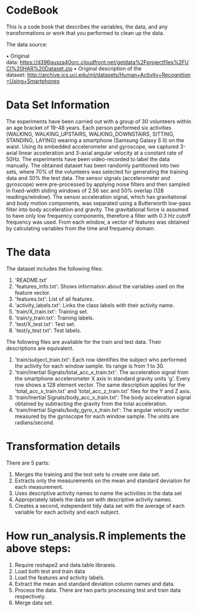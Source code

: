 # CodeBook

This is a code book that describes the variables, the data, and any transformations or work that you performed to clean up the data.

The data source: 

•	Original data: https://d396qusza40orc.cloudfront.net/getdata%2Fprojectfiles%2FUCI%20HAR%20Dataset.zip
•	Original description of the dataset: http://archive.ics.uci.edu/ml/datasets/Human+Activity+Recognition+Using+Smartphones

# Data Set Information
The experiments have been carried out with a group of 30 volunteers within an age bracket of 19-48 years. Each person performed six activities (WALKING, WALKING_UPSTAIRS, WALKING_DOWNSTAIRS, SITTING, STANDING, LAYING) wearing a smartphone (Samsung Galaxy S II) on the waist. Using its embedded accelerometer and gyroscope, we captured 3-axial linear acceleration and 3-axial angular velocity at a constant rate of 50Hz. The experiments have been video-recorded to label the data manually. The obtained dataset has been randomly partitioned into two sets, where 70% of the volunteers was selected for generating the training data and 30% the test data.
The sensor signals (accelerometer and gyroscope) were pre-processed by applying noise filters and then sampled in fixed-width sliding windows of 2.56 sec and 50% overlap (128 readings/window). The sensor acceleration signal, which has gravitational and body motion components, was separated using a Butterworth low-pass filter into body acceleration and gravity. The gravitational force is assumed to have only low frequency components, therefore a filter with 0.3 Hz cutoff frequency was used. From each window, a vector of features was obtained by calculating variables from the time and frequency domain.

# The data

The dataset includes the following files:
1.	'README.txt'
2.	'features_info.txt': Shows information about the variables used on the feature vector.
3.	'features.txt': List of all features.
4.	'activity_labels.txt': Links the class labels with their activity name.
5.	'train/X_train.txt': Training set.
6.	'train/y_train.txt': Training labels.
7.	'test/X_test.txt': Test set.
8.	'test/y_test.txt': Test labels.

The following files are available for the train and test data. Their descriptions are equivalent.
1.	'train/subject_train.txt': Each row identifies the subject who performed the activity for each window sample. Its range is from 1 to 30.
2.	'train/Inertial Signals/total_acc_x_train.txt': The acceleration signal from the smartphone accelerometer X axis in standard gravity units 'g'. Every row shows a 128 element vector. The same description applies for the 'total_acc_x_train.txt' and 'total_acc_z_train.txt' files for the Y and Z axis.
3.	'train/Inertial Signals/body_acc_x_train.txt': The body acceleration signal obtained by subtracting the gravity from the total acceleration.
4.	'train/Inertial Signals/body_gyro_x_train.txt': The angular velocity vector measured by the gyroscope for each window sample. The units are radians/second.

# Transformation details

There are 5 parts:
1.	Merges the training and the test sets to create one data set.
2.	Extracts only the measurements on the mean and standard deviation for each measurement.
3.	Uses descriptive activity names to name the activities in the data set
4.	Appropriately labels the data set with descriptive activity names.
5.	Creates a second, independent tidy data set with the average of each variable for each activity and each subject.


# How run_analysis.R implements the above steps:
1.	Require reshape2 and data.table librareis.
2.	Load both test and train data
3.	Load the features and activity labels.
4.	Extract the mean and standard deviation column names and data.
5.	Process the data. There are two parts processing test and train data respectively.
6.	Merge data set.

